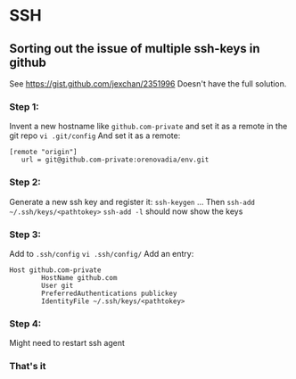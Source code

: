 # SSH
## Sorting out the issue of multiple ssh-keys in github
See https://gist.github.com/jexchan/2351996
Doesn't have the full solution.

### Step 1:
Invent a new hostname like `github.com-private` and set it as a remote in the git repo
`vi .git/config`
And set it as a remote:
```
[remote "origin"]
   url = git@github.com-private:orenovadia/env.git
```

### Step 2:
Generate a new ssh key and register it:
`ssh-keygen`
...
Then `ssh-add ~/.ssh/keys/<pathtokey>`
`ssh-add -l` should now show the keys

### Step 3:
Add to `.ssh/config`
`vi .ssh/config/`
Add an entry:
```
Host github.com-private
        HostName github.com
        User git
        PreferredAuthentications publickey
        IdentityFile ~/.ssh/keys/<pathtokey>
```

### Step 4:
Might need to restart ssh agent

### That's it
